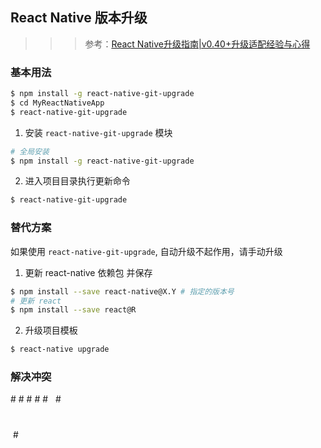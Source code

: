 ## React Native 版本升级
>>> 参考：[React Native升级指南|v0.40+升级适配经验与心得](http://www.devio.org/2017/01/17/React-Native%E5%8D%87%E7%BA%A7%E6%8C%87%E5%8D%97-v0.40+%E5%8D%87%E7%BA%A7%E9%80%82%E9%85%8D%E7%BB%8F%E9%AA%8C%E4%B8%8E%E5%BF%83%E5%BE%97/)

### 基本用法
```sh
$ npm install -g react-native-git-upgrade
$ cd MyReactNativeApp
$ react-native-git-upgrade
```

1. 安装 `react-native-git-upgrade` 模块
```sh
# 全局安装
$ npm install -g react-native-git-upgrade
```
2. 进入项目目录执行更新命令
```sh
$ react-native-git-upgrade
```
### 替代方案
如果使用 `react-native-git-upgrade`, 自动升级不起作用，请手动升级
1. 更新 react-native 依赖包 并保存
```sh
$ npm install --save react-native@X.Y # 指定的版本号
# 更新 react
$ npm install --save react@R
```
2. 升级项目模板
```sh
$ react-native upgrade
```

### 解决冲突
# #
# #
# 
 #
 #
 #
